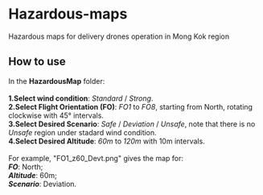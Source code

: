 # Hazardous-maps
Hazardous maps for delivery drones operation in Mong Kok region
## How to use
In the **HazardousMap** folder:<br>
<br>
**1.Select wind condition**: *Standard* / *Strong*.<br>
**2.Select Flight Orientation (FO)**: *FO1* to *FO8*, starting from North, rotating clockwise with 45° intervals.<br>
**3.Select Desired Scenario**: *Safe* / *Deviation* / *Unsafe*, note that there is no *Unsafe* region under stadard wind condition.<br>
**4.Select Desired Altitude**: *60m* to *120m* with 10m intervals.<br>
<br>
For example, "FO1_z60_Devt.png" gives the map for:<br>
***FO***: North;<br>
***Altitude***: 60m;<br>
***Scenario***: Deviation.<br>
